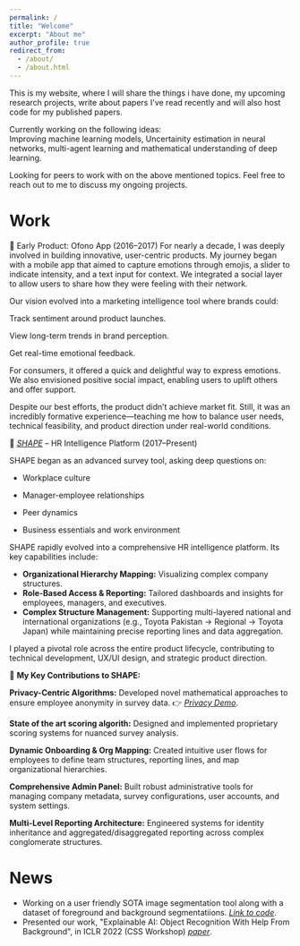 ```yaml
---
permalink: /
title: "Welcome"
excerpt: "About me"
author_profile: true
redirect_from: 
  - /about/
  - /about.html
---
```


<p>This is my website, where I will share the things i have done, my upcoming research projects, write about papers I've read recently and will also host code for my published papers. </p>
<p>Currently working on the following ideas:<br> Improving machine learning models, Uncertainity estimation in neural networks, multi-agent learning and mathematical understanding of deep learning.</p>
Looking for peers to work with on the above mentioned topics. 
Feel free to reach out to me to discuss my ongoing projects.

<!--- This site similar to my life is under-construction and eventual progress will be made. 
Thank you for bearing with this. --->

<h1> Work </h1>
🌟 Early Product: Ofono App (2016–2017)
For nearly a decade, I was deeply involved in building innovative, user-centric products. My journey began with a mobile app that aimed to capture emotions through emojis, a slider to indicate intensity, and a text input for context. We integrated a social layer to allow users to share how they were feeling with their network.

Our vision evolved into a marketing intelligence tool where brands could:

Track sentiment around product launches.

View long-term trends in brand perception.

Get real-time emotional feedback.

For consumers, it offered a quick and delightful way to express emotions. We also envisioned positive social impact, enabling users to uplift others and offer support.

Despite our best efforts, the product didn’t achieve market fit. Still, it was an incredibly formative experience—teaching me how to balance user needs, technical feasibility, and product direction under real-world conditions.

🔷 *[SHAPE](https://shapepowered.com/)* – HR Intelligence Platform (2017–Present)

SHAPE began as an advanced survey tool, asking deep questions on:

* Workplace culture

* Manager-employee relationships

* Peer dynamics

* Business essentials and work environment


SHAPE rapidly evolved into a comprehensive HR intelligence platform. Its key capabilities include:
*   **Organizational Hierarchy Mapping:** Visualizing complex company structures.
*   **Role-Based Access & Reporting:** Tailored dashboards and insights for employees, managers, and executives.
*   **Complex Structure Management:** Supporting multi-layered national and international organizations (e.g., Toyota Pakistan → Regional → Toyota Japan) while maintaining precise reporting lines and data aggregation.

I played a pivotal role across the entire product lifecycle, contributing to technical development, UX/UI design, and strategic product direction.

🧠 **My Key Contributions to SHAPE:**

**Privacy-Centric Algorithms:** Developed novel mathematical approaches to ensure employee anonymity in survey data.
👉 *[Privacy Demo](https://razahashmi.github.io/files/privacy_demo.html#intro)*. 

**State of the art scoring algorith:** Designed and implemented proprietary scoring systems for nuanced survey analysis.

**Dynamic Onboarding & Org Mapping:** Created intuitive user flows for employees to define team structures, reporting lines, and map organizational hierarchies.

**Comprehensive Admin Panel:** Built robust administrative tools for managing company metadata, survey configurations, user accounts, and system settings.

 **Multi-Level Reporting Architecture:** Engineered systems for identity inheritance and aggregated/disaggregated reporting across complex conglomerate structures.


<h1> News </h1>

- Working on a user friendly SOTA image segmentation tool along with a dataset of foreground and background segmentatiions. *[Link to code](https://www.kaggle.com/datasets/qianglijonas/imagenet11)*. 
- Presented our work, "Explainable AI: Object Recognition With Help From Background", in ICLR 2022 (CSS Workshop) *[paper](https://razahashmi.github.io/publications/2022-04-29-object-recognition-with-backgrounds)*.



